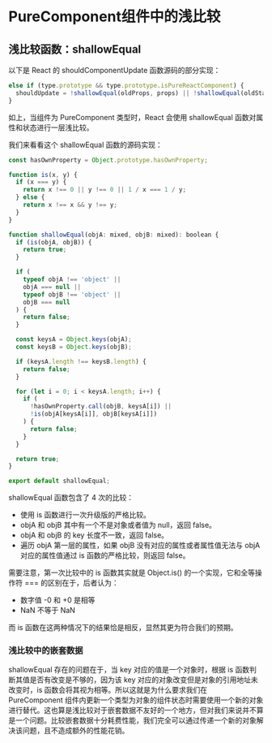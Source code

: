 # PureComponent组件中的浅比较

## 浅比较函数：shallowEqual

以下是 React 的 shouldComponentUpdate 函数源码的部分实现：

```js
else if (type.prototype && type.prototype.isPureReactComponent) {
  shouldUpdate = !shallowEqual(oldProps, props) || !shallowEqual(oldState, state);
}
```

如上，当组件为 PureComponent 类型时，React 会使用 shallowEqual 函数对属性和状态进行一层浅比较。

我们来看看这个 shallowEqual 函数的源码实现：

```js
const hasOwnProperty = Object.prototype.hasOwnProperty;

function is(x, y) {
  if (x === y) {
    return x !== 0 || y !== 0 || 1 / x === 1 / y;
  } else {
    return x !== x && y !== y;
  }
}

function shallowEqual(objA: mixed, objB: mixed): boolean {
  if (is(objA, objB)) {
    return true;
  }

  if (
    typeof objA !== 'object' ||
    objA === null ||
    typeof objB !== 'object' ||
    objB === null
  ) {
    return false;
  }

  const keysA = Object.keys(objA);
  const keysB = Object.keys(objB);

  if (keysA.length !== keysB.length) {
    return false;
  }

  for (let i = 0; i < keysA.length; i++) {
    if (
      !hasOwnProperty.call(objB, keysA[i]) ||
      !is(objA[keysA[i]], objB[keysA[i]])
    ) {
      return false;
    }
  }

  return true;
}

export default shallowEqual;
```

shallowEqual 函数包含了 4 次的比较：

- 使用 is 函数进行一次升级版的严格比较。
- objA 和 objB 其中有一个不是对象或者值为 null，返回 false。
- objA 和 objB 的 key 长度不一致，返回 false。
- 遍历 objA 第一层的属性，如果 objB 没有对应的属性或者属性值无法与 objA 对应的属性值通过 is 函数的严格比较，则返回 false。

需要注意，第一次比较中的 is 函数其实就是 Object.is() 的一个实现，它和全等操作符 === 的区别在于，后者认为：

- 数字值 -0 和 +0 是相等
- NaN 不等于 NaN

而 is 函数在这两种情况下的结果恰是相反，显然其更为符合我们的预期。

### 浅比较中的嵌套数据

shallowEqual 存在的问题在于，当 key 对应的值是一个对象时，根据 is 函数判断其值是否有改变是不够的，因为该 key 对应的对象改变但是对象的引用地址未改变时，is 函数会将其视为相等。所以这就是为什么要求我们在 PureComponent 组件内更新一个类型为对象的组件状态时需要使用一个新的对象进行替代。这也算是浅比较对于嵌套数据不友好的一个地方，但对我们来说并不算是一个问题。比较嵌套数据十分耗费性能，我们完全可以通过传递一个新的对象解决该问题，且不造成额外的性能花销。